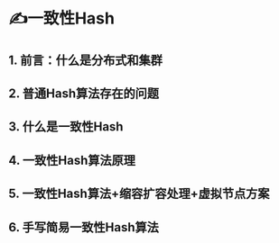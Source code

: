# ✍一致性Hash

## 1. 前言：什么是分布式和集群

## 2. 普通Hash算法存在的问题

## 3. 什么是一致性Hash

## 4. 一致性Hash算法原理

## 5. 一致性Hash算法+缩容扩容处理+虚拟节点方案

## 6. 手写简易一致性Hash算法

```java

```